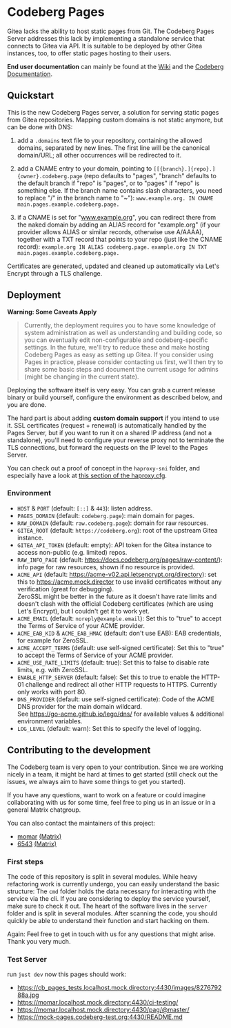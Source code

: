 # Codeberg Pages

Gitea lacks the ability to host static pages from Git.
The Codeberg Pages Server addresses this lack by implementing a standalone service
that connects to Gitea via API.
It is suitable to be deployed by other Gitea instances, too, to offer static pages hosting to their users.

**End user documentation** can mainly be found at the [Wiki](https://codeberg.org/Codeberg/pages-server/wiki/Overview)
and the [Codeberg Documentation](https://docs.codeberg.org/codeberg-pages/).

## Quickstart

This is the new Codeberg Pages server, a solution for serving static pages from Gitea repositories.
Mapping custom domains is not static anymore, but can be done with DNS:

1) add a `.domains` text file to your repository, containing the allowed domains, separated by new lines. The
first line will be the canonical domain/URL; all other occurrences will be redirected to it.

2) add a CNAME entry to your domain, pointing to `[[{branch}.]{repo}.]{owner}.codeberg.page` (repo defaults to
"pages", "branch" defaults to the default branch if "repo" is "pages", or to "pages" if "repo" is something else.
If the branch name contains slash characters, you need to replace "/" in the branch name to "~"):
  `www.example.org. IN CNAME main.pages.example.codeberg.page.`

3) if a CNAME is set for "www.example.org", you can redirect there from the naked domain by adding an ALIAS record
for "example.org" (if your provider allows ALIAS or similar records, otherwise use A/AAAA), together with a TXT
record that points to your repo (just like the CNAME record):
  `example.org IN ALIAS codeberg.page.`
  `example.org IN TXT main.pages.example.codeberg.page.`

Certificates are generated, updated and cleaned up automatically via Let's Encrypt through a TLS challenge.

## Deployment

**Warning: Some Caveats Apply**  
> Currently, the deployment requires you to have some knowledge of system administration as well as understanding and building code,
> so you can eventually edit non-configurable and codeberg-specific settings.
> In the future, we'll try to reduce these and make hosting Codeberg Pages as easy as setting up Gitea.
> If you consider using Pages in practice, please consider contacting us first,
> we'll then try to share some basic steps and document the current usage for admins
> (might be changing in the current state).

Deploying the software itself is very easy. You can grab a current release binary or build yourself,
configure the environment as described below, and you are done.

The hard part is about adding **custom domain support** if you intend to use it.
SSL certificates (request + renewal) is automatically handled by the Pages Server,
but if you want to run it on a shared IP address (and not a standalone),
you'll need to configure your reverse proxy not to terminate the TLS connections,
but forward the requests on the IP level to the Pages Server.

You can check out a proof of concept in the `haproxy-sni` folder,
and especially have a look at [this section of the haproxy.cfg](https://codeberg.org/Codeberg/pages-server/src/branch/main/haproxy-sni/haproxy.cfg#L38).

### Environment

- `HOST` & `PORT` (default: `[::]` & `443`): listen address.
- `PAGES_DOMAIN` (default: `codeberg.page`): main domain for pages.
- `RAW_DOMAIN` (default: `raw.codeberg.page`): domain for raw resources.
- `GITEA_ROOT` (default: `https://codeberg.org`): root of the upstream Gitea instance.
- `GITEA_API_TOKEN` (default: empty): API token for the Gitea instance to access non-public (e.g. limited) repos.
- `RAW_INFO_PAGE` (default: https://docs.codeberg.org/pages/raw-content/): info page for raw resources, shown if no resource is provided.
- `ACME_API` (default: https://acme-v02.api.letsencrypt.org/directory): set this to https://acme.mock.director to use invalid certificates without any verification (great for debugging).  
  ZeroSSL might be better in the future as it doesn't have rate limits and doesn't clash with the official Codeberg certificates (which are using Let's Encrypt), but I couldn't get it to work yet.
- `ACME_EMAIL` (default: `noreply@example.email`): Set this to "true" to accept the Terms of Service of your ACME provider.
- `ACME_EAB_KID` &  `ACME_EAB_HMAC` (default: don't use EAB): EAB credentials, for example for ZeroSSL.
- `ACME_ACCEPT_TERMS` (default: use self-signed certificate): Set this to "true" to accept the Terms of Service of your ACME provider.
- `ACME_USE_RATE_LIMITS` (default: true): Set this to false to disable rate limits, e.g. with ZeroSSL.
- `ENABLE_HTTP_SERVER` (default: false): Set this to true to enable the HTTP-01 challenge and redirect all other HTTP requests to HTTPS. Currently only works with port 80.
- `DNS_PROVIDER` (default: use self-signed certificate): Code of the ACME DNS provider for the main domain wildcard.  
  See https://go-acme.github.io/lego/dns/ for available values & additional environment variables.
- `LOG_LEVEL` (default: warn): Set this to specify the level of logging.


## Contributing to the development

The Codeberg team is very open to your contribution.
Since we are working nicely in a team, it might be hard at times to get started
(still check out the issues, we always aim to have some things to get you started).

If you have any questions, want to work on a feature or could imagine collaborating with us for some time,
feel free to ping us in an issue or in a general Matrix chatgroup.

You can also contact the maintainers of this project:

- [momar](https://codeberg.org/momar) [(Matrix)](https://matrix.to/#/@moritz:wuks.space)
- [6543](https://codeberg.org/6543) [(Matrix)](https://matrix.to/#/@marddl:obermui.de)

### First steps

The code of this repository is split in several modules.
While heavy refactoring work is currently undergo, you can easily understand the basic structure:
The `cmd` folder holds the data necessary for interacting with the service via the cli.
If you are considering to deploy the service yourself, make sure to check it out.
The heart of the software lives in the `server` folder and is split in several modules.
After scanning the code, you should quickly be able to understand their function and start hacking on them.

Again: Feel free to get in touch with us for any questions that might arise.
Thank you very much.


### Test Server

run `just dev`
now this pages should work:
 - https://cb_pages_tests.localhost.mock.directory:4430/images/827679288a.jpg
 - https://momar.localhost.mock.directory:4430/ci-testing/
 - https://momar.localhost.mock.directory:4430/pag/@master/
 - https://mock-pages.codeberg-test.org:4430/README.md
